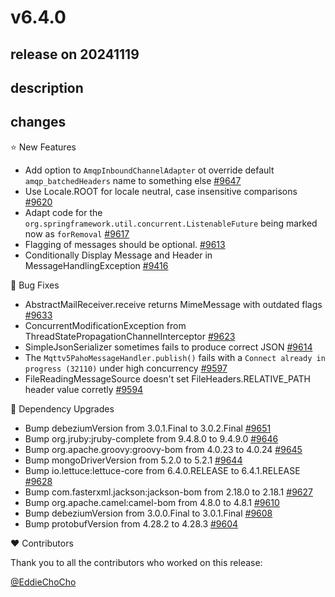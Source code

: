 # v6.4.0

## release on 20241119
## description
## changes
⭐ New Features

* Add option to <code>AmqpInboundChannelAdapter</code> ot override default <code>amqp_batchedHeaders</code> name to something else <a href="https://github.com/spring-projects/spring-integration/issues/9647" data-hovercard-type="issue" data-hovercard-url="/spring-projects/spring-integration/issues/9647/hovercard">#9647</a>
* Use Locale.ROOT for locale neutral, case insensitive comparisons <a href="https://github.com/spring-projects/spring-integration/issues/9620" data-hovercard-type="issue" data-hovercard-url="/spring-projects/spring-integration/issues/9620/hovercard">#9620</a>
* Adapt code for the <code>org.springframework.util.concurrent.ListenableFuture</code> being marked now as <code>forRemoval</code> <a href="https://github.com/spring-projects/spring-integration/issues/9617" data-hovercard-type="issue" data-hovercard-url="/spring-projects/spring-integration/issues/9617/hovercard">#9617</a>
* Flagging of messages should be optional. <a href="https://github.com/spring-projects/spring-integration/issues/9613" data-hovercard-type="issue" data-hovercard-url="/spring-projects/spring-integration/issues/9613/hovercard">#9613</a>
* Conditionally Display Message and Header in MessageHandlingException <a href="https://github.com/spring-projects/spring-integration/issues/9416" data-hovercard-type="issue" data-hovercard-url="/spring-projects/spring-integration/issues/9416/hovercard">#9416</a>

🐞 Bug Fixes

* AbstractMailReceiver.receive returns MimeMessage with outdated flags <a href="https://github.com/spring-projects/spring-integration/issues/9633" data-hovercard-type="issue" data-hovercard-url="/spring-projects/spring-integration/issues/9633/hovercard">#9633</a>
* ConcurrentModificationException from ThreadStatePropagationChannelInterceptor <a href="https://github.com/spring-projects/spring-integration/issues/9623" data-hovercard-type="issue" data-hovercard-url="/spring-projects/spring-integration/issues/9623/hovercard">#9623</a>
* SimpleJsonSerializer sometimes fails to produce correct JSON <a href="https://github.com/spring-projects/spring-integration/issues/9614" data-hovercard-type="issue" data-hovercard-url="/spring-projects/spring-integration/issues/9614/hovercard">#9614</a>
* The <code>Mqttv5PahoMessageHandler.publish()</code> fails with a <code>Connect already in progress (32110)</code> under high concurrency <a href="https://github.com/spring-projects/spring-integration/issues/9597" data-hovercard-type="issue" data-hovercard-url="/spring-projects/spring-integration/issues/9597/hovercard">#9597</a>
* FileReadingMessageSource doesn't set FileHeaders.RELATIVE_PATH header value corretly <a href="https://github.com/spring-projects/spring-integration/issues/9594" data-hovercard-type="issue" data-hovercard-url="/spring-projects/spring-integration/issues/9594/hovercard">#9594</a>

🔨 Dependency Upgrades

* Bump debeziumVersion from 3.0.1.Final to 3.0.2.Final <a href="https://github.com/spring-projects/spring-integration/pull/9651" data-hovercard-type="pull_request" data-hovercard-url="/spring-projects/spring-integration/pull/9651/hovercard">#9651</a>
* Bump org.jruby:jruby-complete from 9.4.8.0 to 9.4.9.0 <a href="https://github.com/spring-projects/spring-integration/pull/9646" data-hovercard-type="pull_request" data-hovercard-url="/spring-projects/spring-integration/pull/9646/hovercard">#9646</a>
* Bump org.apache.groovy:groovy-bom from 4.0.23 to 4.0.24 <a href="https://github.com/spring-projects/spring-integration/pull/9645" data-hovercard-type="pull_request" data-hovercard-url="/spring-projects/spring-integration/pull/9645/hovercard">#9645</a>
* Bump mongoDriverVersion from 5.2.0 to 5.2.1 <a href="https://github.com/spring-projects/spring-integration/pull/9644" data-hovercard-type="pull_request" data-hovercard-url="/spring-projects/spring-integration/pull/9644/hovercard">#9644</a>
* Bump io.lettuce:lettuce-core from 6.4.0.RELEASE to 6.4.1.RELEASE <a href="https://github.com/spring-projects/spring-integration/pull/9628" data-hovercard-type="pull_request" data-hovercard-url="/spring-projects/spring-integration/pull/9628/hovercard">#9628</a>
* Bump com.fasterxml.jackson:jackson-bom from 2.18.0 to 2.18.1 <a href="https://github.com/spring-projects/spring-integration/pull/9627" data-hovercard-type="pull_request" data-hovercard-url="/spring-projects/spring-integration/pull/9627/hovercard">#9627</a>
* Bump org.apache.camel:camel-bom from 4.8.0 to 4.8.1 <a href="https://github.com/spring-projects/spring-integration/pull/9610" data-hovercard-type="pull_request" data-hovercard-url="/spring-projects/spring-integration/pull/9610/hovercard">#9610</a>
* Bump debeziumVersion from 3.0.0.Final to 3.0.1.Final <a href="https://github.com/spring-projects/spring-integration/pull/9608" data-hovercard-type="pull_request" data-hovercard-url="/spring-projects/spring-integration/pull/9608/hovercard">#9608</a>
* Bump protobufVersion from 4.28.2 to 4.28.3 <a href="https://github.com/spring-projects/spring-integration/pull/9604" data-hovercard-type="pull_request" data-hovercard-url="/spring-projects/spring-integration/pull/9604/hovercard">#9604</a>

❤️ Contributors

Thank you to all the contributors who worked on this release:

<a class="user-mention notranslate" data-hovercard-type="user" data-hovercard-url="/users/EddieChoCho/hovercard" data-octo-click="hovercard-link-click" data-octo-dimensions="link_type:self" href="https://github.com/EddieChoCho">@EddieChoCho</a>


